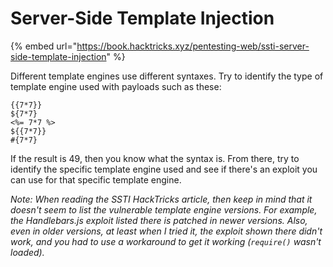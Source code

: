 # Server-Side Template Injection

{% embed url="https://book.hacktricks.xyz/pentesting-web/ssti-server-side-template-injection" %}

Different template engines use different syntaxes. Try to identify the type of template engine used with payloads such as these:

```
{{7*7}}
${7*7}
<%= 7*7 %>
${{7*7}}
#{7*7}
```

If the result is 49, then you know what the syntax is. From there, try to identify the specific template engine used and see if there's an exploit you can use for that specific template engine.

_Note: When reading the SSTI HackTricks article, then keep in mind that it doesn't seem to list the vulnerable template engine versions. For example, the Handlebars.js exploit listed there is patched in newer versions. Also, even in older versions, at least when I tried it, the exploit shown there didn't work, and you had to use a workaround to get it working (`require()` wasn't loaded)._
